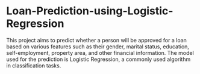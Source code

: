 # Loan-Prediction-using-Logistic-Regression


This project aims to predict whether a person will be approved for a loan based on various features such as their gender, marital status, education, self-employment, property area, and other financial information. The model used for the prediction is Logistic Regression, a commonly used algorithm in classification tasks.
